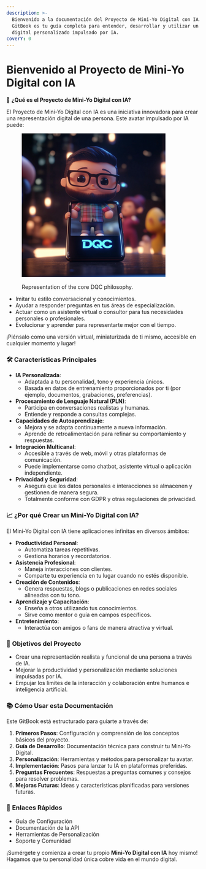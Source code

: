 ```yaml
---
description: >-
  Bienvenido a la documentación del Proyecto de Mini-Yo Digital con IA. Este
  GitBook es tu guía completa para entender, desarrollar y utilizar un avatar
  digital personalizado impulsado por IA.
coverY: 0
---
```


# Bienvenido al Proyecto de Mini-Yo Digital con IA

🌟 **¿Qué es el Proyecto de Mini-Yo Digital con IA?**

El Proyecto de Mini-Yo Digital con IA es una iniciativa innovadora para crear una representación digital de una persona. Este avatar impulsado por IA puede:

<figure><img src=".gitbook/assets/u5397467615_A_logo_of_a_pictured_human_male_that_is_looking_t_44c19546-eead-4f0f-a75a-67dfcf6f7193_2.png" alt="ai image" width="375"><figcaption><p>Representation of the core DQC philosophy.</p></figcaption></figure>

* Imitar tu estilo conversacional y conocimientos.
* Ayudar a responder preguntas en tus áreas de especialización.
* Actuar como un asistente virtual o consultor para tus necesidades personales o profesionales.
* Evolucionar y aprender para representarte mejor con el tiempo.

¡Piénsalo como una versión virtual, miniaturizada de ti mismo, accesible en cualquier momento y lugar!

### 🛠 **Características Principales**

* **IA Personalizada**:
  * Adaptada a tu personalidad, tono y experiencia únicos.
  * Basada en datos de entrenamiento proporcionados por ti (por ejemplo, documentos, grabaciones, preferencias).
* **Procesamiento de Lenguaje Natural (PLN)**:
  * Participa en conversaciones realistas y humanas.
  * Entiende y responde a consultas complejas.
* **Capacidades de Autoaprendizaje**:
  * Mejora y se adapta continuamente a nueva información.
  * Aprende de retroalimentación para refinar su comportamiento y respuestas.
* **Integración Multicanal**:
  * Accesible a través de web, móvil y otras plataformas de comunicación.
  * Puede implementarse como chatbot, asistente virtual o aplicación independiente.
* **Privacidad y Seguridad**:
  * Asegura que los datos personales e interacciones se almacenen y gestionen de manera segura.
  * Totalmente conforme con GDPR y otras regulaciones de privacidad.

### 📈 ¿Por qué Crear un Mini-Yo Digital con IA?

El Mini-Yo Digital con IA tiene aplicaciones infinitas en diversos ámbitos:

* **Productividad Personal**:
  * Automatiza tareas repetitivas.
  * Gestiona horarios y recordatorios.
* **Asistencia Profesional**:
  * Maneja interacciones con clientes.
  * Comparte tu experiencia en tu lugar cuando no estés disponible.
* **Creación de Contenidos**:
  * Genera respuestas, blogs o publicaciones en redes sociales alineadas con tu tono.
* **Aprendizaje y Capacitación**:
  * Enseña a otros utilizando tus conocimientos.
  * Sirve como mentor o guía en campos específicos.
* **Entretenimiento**:
  * Interactúa con amigos o fans de manera atractiva y virtual.

### 🚀 **Objetivos del Proyecto**

* Crear una representación realista y funcional de una persona a través de IA.
* Mejorar la productividad y personalización mediante soluciones impulsadas por IA.
* Empujar los límites de la interacción y colaboración entre humanos e inteligencia artificial.

### 📚 **Cómo Usar esta Documentación**

Este GitBook está estructurado para guiarte a través de:

1. **Primeros Pasos**: Configuración y comprensión de los conceptos básicos del proyecto.
2. **Guía de Desarrollo**: Documentación técnica para construir tu Mini-Yo Digital.
3. **Personalización**: Herramientas y métodos para personalizar tu avatar.
4. **Implementación**: Pasos para lanzar tu IA en plataformas preferidas.
5. **Preguntas Frecuentes**: Respuestas a preguntas comunes y consejos para resolver problemas.
6. **Mejoras Futuras**: Ideas y características planificadas para versiones futuras.

### 🔗 **Enlaces Rápidos**

* Guía de Configuración
* Documentación de la API
* Herramientas de Personalización
* Soporte y Comunidad

¡Sumérgete y comienza a crear tu propio **Mini-Yo Digital con IA** hoy mismo! Hagamos que tu personalidad única cobre vida en el mundo digital.



